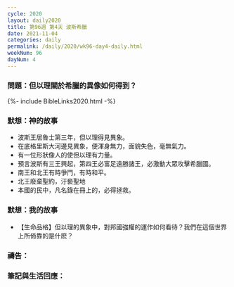 ```yaml
---
cycle: 2020
layout: daily2020
title: 第96週 第4天 波斯希臘
date: 2021-11-04
categories: daily
permalink: /daily/2020/wk96-day4-daily.html
weekNum: 96
dayNum: 4
---
```


### 問題：但以理關於希臘的異像如何得到？

{%- include BibleLinks2020.html -%}

### 默想：神的故事
+ 波斯王居魯士第三年，但以理得見異象。
+ 在底格里斯大河邊見異象，便渾身無力，面貌失色，毫無氣力。
+ 有一位形狀像人的使但以理有力量。
+ 預言波斯有三王興起，第四王必富足遠勝諸王，必激動大眾攻擊希臘國。
+ 南王和北王有時爭鬥，有時和平。
+ 北王廢棄聖約，汙褻聖地
+ 本國的民中，凡名錄在冊上的，必得拯救。

### 默想：我的故事
+ 【生命品格】但以理的異象中，對邦國強權的運作如何看待？我們在這個世界上所倚靠的是什麽？

### 禱告：

### 筆記與生活回應：
